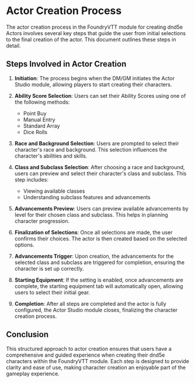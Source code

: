 # Actor Creation Process

The actor creation process in the FoundryVTT module for creating dnd5e Actors involves several key steps that guide the user from initial selections to the final creation of the actor. This document outlines these steps in detail.

## Steps Involved in Actor Creation

1. **Initiation**: The process begins when the DM/GM initiates the Actor Studio module, allowing players to start creating their characters.

2. **Ability Score Selection**: Users can set their Ability Scores using one of the following methods:
   - Point Buy
   - Manual Entry
   - Standard Array
   - Dice Rolls

3. **Race and Background Selection**: Users are prompted to select their character's race and background. This selection influences the character's abilities and skills.

4. **Class and Subclass Selection**: After choosing a race and background, users can preview and select their character's class and subclass. This step includes:
   - Viewing available classes
   - Understanding subclass features and advancements

5. **Advancements Preview**: Users can preview available advancements by level for their chosen class and subclass. This helps in planning character progression.

6. **Finalization of Selections**: Once all selections are made, the user confirms their choices. The actor is then created based on the selected options.

7. **Advancements Trigger**: Upon creation, the advancements for the selected class and subclass are triggered for completion, ensuring the character is set up correctly.

8. **Starting Equipment**: If the setting is enabled, once advancements are complete, the starting equipment tab will automatically open, allowing users to select their initial gear.

9. **Completion**: After all steps are completed and the actor is fully configured, the Actor Studio module closes, finalizing the character creation process.

## Conclusion

This structured approach to actor creation ensures that users have a comprehensive and guided experience when creating their dnd5e characters within the FoundryVTT module. Each step is designed to provide clarity and ease of use, making character creation an enjoyable part of the gameplay experience.